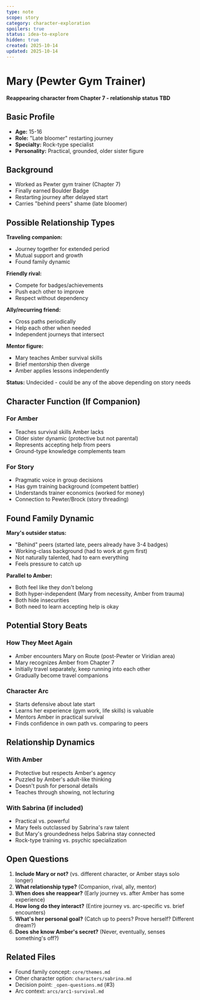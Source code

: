 ```yaml
---
type: note
scope: story
category: character-exploration
spoilers: true
status: idea-to-explore
hidden: true
created: 2025-10-14
updated: 2025-10-14
---
```


# Mary (Pewter Gym Trainer)

**Reappearing character from Chapter 7 - relationship status TBD**

## Basic Profile

- **Age:** 15-16
- **Role:** "Late bloomer" restarting journey
- **Specialty:** Rock-type specialist
- **Personality:** Practical, grounded, older sister figure

## Background

- Worked as Pewter gym trainer (Chapter 7)
- Finally earned Boulder Badge
- Restarting journey after delayed start
- Carries "behind peers" shame (late bloomer)

## Possible Relationship Types

**Traveling companion:**
- Journey together for extended period
- Mutual support and growth
- Found family dynamic

**Friendly rival:**
- Compete for badges/achievements
- Push each other to improve
- Respect without dependency

**Ally/recurring friend:**
- Cross paths periodically
- Help each other when needed
- Independent journeys that intersect

**Mentor figure:**
- Mary teaches Amber survival skills
- Brief mentorship then diverge
- Amber applies lessons independently

**Status:** Undecided - could be any of the above depending on story needs

## Character Function (If Companion)

### For Amber
- Teaches survival skills Amber lacks
- Older sister dynamic (protective but not parental)
- Represents accepting help from peers
- Ground-type knowledge complements team

### For Story
- Pragmatic voice in group decisions
- Has gym training background (competent battler)
- Understands trainer economics (worked for money)
- Connection to Pewter/Brock (story threading)

## Found Family Dynamic

**Mary's outsider status:**
- "Behind" peers (started late, peers already have 3-4 badges)
- Working-class background (had to work at gym first)
- Not naturally talented, had to earn everything
- Feels pressure to catch up

**Parallel to Amber:**
- Both feel like they don't belong
- Both hyper-independent (Mary from necessity, Amber from trauma)
- Both hide insecurities
- Both need to learn accepting help is okay

## Potential Story Beats

### How They Meet Again
- Amber encounters Mary on Route (post-Pewter or Viridian area)
- Mary recognizes Amber from Chapter 7
- Initially travel separately, keep running into each other
- Gradually become travel companions

### Character Arc
- Starts defensive about late start
- Learns her experience (gym work, life skills) is valuable
- Mentors Amber in practical survival
- Finds confidence in own path vs. comparing to peers

## Relationship Dynamics

### With Amber
- Protective but respects Amber's agency
- Puzzled by Amber's adult-like thinking
- Doesn't push for personal details
- Teaches through showing, not lecturing

### With Sabrina (if included)
- Practical vs. powerful
- Mary feels outclassed by Sabrina's raw talent
- But Mary's groundedness helps Sabrina stay connected
- Rock-type training vs. psychic specialization

## Open Questions

1. **Include Mary or not?** (vs. different character, or Amber stays solo longer)
2. **What relationship type?** (Companion, rival, ally, mentor)
3. **When does she reappear?** (Early journey vs. after Amber has some experience)
4. **How long do they interact?** (Entire journey vs. arc-specific vs. brief encounters)
5. **What's her personal goal?** (Catch up to peers? Prove herself? Different dream?)
6. **Does she know Amber's secret?** (Never, eventually, senses something's off?)

## Related Files

- Found family concept: `core/themes.md`
- Other character option: `characters/sabrina.md`
- Decision point: `_open-questions.md` (#3)
- Arc context: `arcs/arc1-survival.md`
